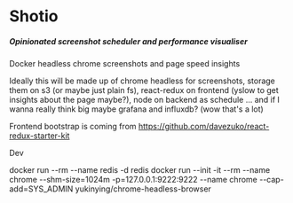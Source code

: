 # Shotio
##### Opinionated screenshot scheduler and performance visualiser

Docker headless chrome screenshots and page speed insights

Ideally this will be made up of chrome headless for screenshots,
storage them on s3 (or maybe just plain fs), react-redux on frontend
(yslow to get insights about the page maybe?), node on backend as schedule
... and if I wanna really think big maybe grafana and influxdb? (wow that's a lot)


Frontend bootstrap is coming from https://github.com/davezuko/react-redux-starter-kit


Dev


docker run --rm --name redis -d redis
docker run --init -it --rm --name chrome --shm-size=1024m -p=127.0.0.1:9222:9222 --name chrome --cap-add=SYS_ADMIN yukinying/chrome-headless-browser